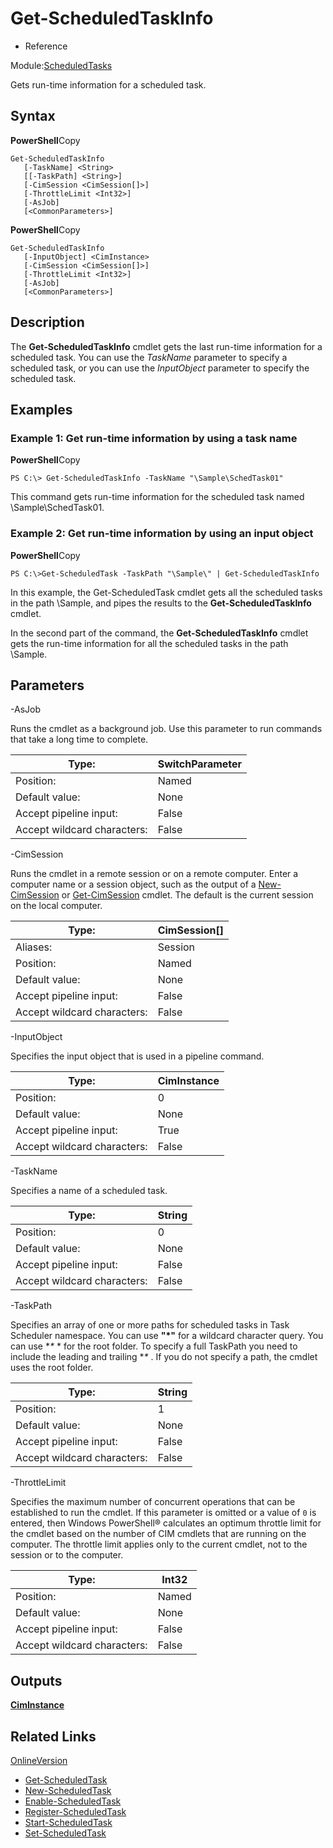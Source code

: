 # Get-ScheduledTaskInfo

* Reference

Module:[ScheduledTasks](https://docs.microsoft.com/en-us/powershell/module/scheduledtasks/?view=windowsserver2022-ps)

Gets run-time information for a scheduled task.

## Syntax

**PowerShell**Copy

```
Get-ScheduledTaskInfo
   [-TaskName] <String>
   [[-TaskPath] <String>]
   [-CimSession <CimSession[]>]
   [-ThrottleLimit <Int32>]
   [-AsJob]
   [<CommonParameters>]
```

**PowerShell**Copy

```
Get-ScheduledTaskInfo
   [-InputObject] <CimInstance>
   [-CimSession <CimSession[]>]
   [-ThrottleLimit <Int32>]
   [-AsJob]
   [<CommonParameters>]
```

## Description

The **Get-ScheduledTaskInfo** cmdlet gets the last run-time information for a scheduled task. You can use the *TaskName* parameter to specify a scheduled task, or you can use the *InputObject* parameter to specify the scheduled task.

## Examples

### Example 1: Get run-time information by using a task name

**PowerShell**Copy

```
PS C:\> Get-ScheduledTaskInfo -TaskName "\Sample\SchedTask01"
```

This command gets run-time information for the scheduled task named \Sample\SchedTask01.

### Example 2: Get run-time information by using an input object

**PowerShell**Copy

```
PS C:\>Get-ScheduledTask -TaskPath "\Sample\" | Get-ScheduledTaskInfo
```

In this example, the Get-ScheduledTask cmdlet gets all the scheduled tasks in the path \Sample, and pipes the results to the **Get-ScheduledTaskInfo** cmdlet.

In the second part of the command, the **Get-ScheduledTaskInfo** cmdlet gets the run-time information for all the scheduled tasks in the path \Sample.

## Parameters

-AsJob

Runs the cmdlet as a background job. Use this parameter to run commands that take a long time to complete.

| Type:                       | **SwitchParameter** |
| --------------------------- | ------------------------- |
| Position:                   | Named                     |
| Default value:              | None                      |
| Accept pipeline input:      | False                     |
| Accept wildcard characters: | False                     |

-CimSession

Runs the cmdlet in a remote session or on a remote computer. Enter a computer name or a session object, such as the output of a [New-CimSession](https://go.microsoft.com/fwlink/p/?LinkId=227967) or [Get-CimSession](https://go.microsoft.com/fwlink/p/?LinkId=227966) cmdlet. The default is the current session on the local computer.

| Type:                       | **CimSession**[] |
| --------------------------- | ---------------------- |
| Aliases:                    | Session                |
| Position:                   | Named                  |
| Default value:              | None                   |
| Accept pipeline input:      | False                  |
| Accept wildcard characters: | False                  |

-InputObject

Specifies the input object that is used in a pipeline command.

| Type:                       | **CimInstance** |
| --------------------------- | --------------------- |
| Position:                   | 0                     |
| Default value:              | None                  |
| Accept pipeline input:      | True                  |
| Accept wildcard characters: | False                 |

-TaskName

Specifies a name of a scheduled task.

| Type:                       | **String** |
| --------------------------- | ---------------- |
| Position:                   | 0                |
| Default value:              | None             |
| Accept pipeline input:      | False            |
| Accept wildcard characters: | False            |

-TaskPath

Specifies an array of one or more paths for scheduled tasks in Task Scheduler namespace. You can use **"*"** for a wildcard character query. You can use  **\** * for the root folder. To specify a full TaskPath you need to include the leading and trailing  **\** . If you do not specify a path, the cmdlet uses the root folder.

| Type:                       | **String** |
| --------------------------- | ---------------- |
| Position:                   | 1                |
| Default value:              | None             |
| Accept pipeline input:      | False            |
| Accept wildcard characters: | False            |

-ThrottleLimit

Specifies the maximum number of concurrent operations that can be established to run the cmdlet. If this parameter is omitted or a value of `0` is entered, then Windows PowerShell® calculates an optimum throttle limit for the cmdlet based on the number of CIM cmdlets that are running on the computer. The throttle limit applies only to the current cmdlet, not to the session or to the computer.

| Type:                       | **Int32** |
| --------------------------- | --------------- |
| Position:                   | Named           |
| Default value:              | None            |
| Accept pipeline input:      | False           |
| Accept wildcard characters: | False           |

## Outputs

**[CimInstance](https://docs.microsoft.com/en-us/dotnet/api/microsoft.management.infrastructure.ciminstance#MSFT_TaskDynamicInfo)**

## Related Links

[OnlineVersion](https://docs.microsoft.com/en-us/powershell/module/scheduledtasks/get-scheduledtaskinfo?view=windowsserver2022-ps)

* [Get-ScheduledTask](https://docs.microsoft.com/en-us/powershell/module/scheduledtasks/get-scheduledtask?view=windowsserver2022-ps)
* [New-ScheduledTask](https://docs.microsoft.com/en-us/powershell/module/scheduledtasks/new-scheduledtask?view=windowsserver2022-ps)
* [Enable-ScheduledTask](https://docs.microsoft.com/en-us/powershell/module/scheduledtasks/enable-scheduledtask?view=windowsserver2022-ps)
* [Register-ScheduledTask](https://docs.microsoft.com/en-us/powershell/module/scheduledtasks/register-scheduledtask?view=windowsserver2022-ps)
* [Start-ScheduledTask](https://docs.microsoft.com/en-us/powershell/module/scheduledtasks/start-scheduledtask?view=windowsserver2022-ps)
* [Set-ScheduledTask](https://docs.microsoft.com/en-us/powershell/module/scheduledtasks/set-scheduledtask?view=windowsserver2022-ps)
